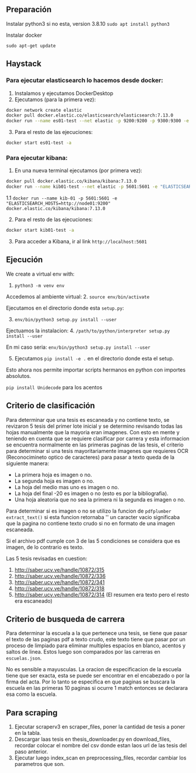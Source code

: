 ## Preparación

Instalar python3 si no esta, version 3.8.10
`sudo apt install python3`

Instalar docker

`sudo apt-get update`

## Haystack

### Para ejecutar elasticsearch lo hacemos desde docker:

1. Instalamos y ejecutamos DockerDesktop
2. Ejecutamos (para la primera vez):

```bash
docker network create elastic
docker pull docker.elastic.co/elasticsearch/elasticsearch:7.13.0
docker run --name es01-test --net elastic -p 9200:9200 -p 9300:9300 -e "discovery.type=single-node" docker.elastic.co/elasticsearch/elasticsearch:7.13.0
```

3. Para el resto de las ejecuciones:
```bash
docker start es01-test -a
```

### Para ejecutar kibana:

1. En una nueva terminal ejecutamos (por primera vez):
```bash
docker pull docker.elastic.co/kibana/kibana:7.13.0
docker run --name kib01-test --net elastic -p 5601:5601 -e "ELASTICSEARCH_HOSTS=http://es01-test:9200" docker.elastic.co/kibana/kibana:7.13.0
```

1.1 
`docker run --name kib-01 -p 5601:5601 -e "ELASTICSEARCH_HOSTS=http://node01:9200" docker.elastic.co/kibana/kibana:7.13.0`

2. Para el resto de las ejecuciones:
```bash
docker start kib01-test -a


```

3. Para acceder a Kibana, ir al link `http://localhost:5601`


## Ejecución

We create a virtual env with:

1. `python3 -m venv env`

Accedemos al ambiente virtual:
2. `source env/bin/activate`

Ejecutamos en el directorio donde esta `setup.py`:

3. `env/bin/python3 setup.py install --user`

Ejectuamos la instalacion: 
4. `/path/to/python/interpreter setup.py install --user`

En mi caso seria: `env/bin/python3 setup.py install --user`

5. Ejecutamos `pip install -e .` en el directorio donde esta el setup.

Esto ahora nos permite importar scripts hermanos en python con importes absolutos.

`pip install Unidecode` para los acentos


## Criterio de clasificación

Para determinar que una tesis es escaneada y no contiene texto, se revizaron 5 tesis del primer lote inicial y se determino revisando todas las hojas manualmente que la mayoria eran imagenes. Con esto en mente y teniendo en cuenta que se requiere clasificar por carrera y esta informacion se encuentra normalmente en las primeras paginas de las tesis, el criterio para determinar si una tesis mayoritariamente imagenes que requieres OCR (Reconocimineto optico de caracteres) para pasar a texto queda de la siguiente manera:

- La primera hoja es imagen o no.
- La segunda hoja es imagen o no.
- La hoja del medio mas uno es imagen o no.
- La hoja del final -20 es imagen o no (esto es por la bibliografia).
- Una hoja aleatoria que no sea la primera ni la segunda es imagen o no.

Para determinar si es imagen o no se utilizo la funcion de `pdfplumber` `extract_text()` si esta funcion retornaba '' un caracter vacio significaba que la pagina no contiene texto crudo si no en formato de una imagen escaneada.

Si el archivo pdf cumple con 3 de las 5 condiciones se considera que es imagen, de lo contrario es texto.

Las 5 tesis revisadas en cuestion:
1) http://saber.ucv.ve/handle/10872/315
2) http://saber.ucv.ve/handle/10872/336
3) http://saber.ucv.ve/handle/10872/341
4) http://saber.ucv.ve/handle/10872/318
5) http://saber.ucv.ve/handle/10872/314 (El resumen era texto pero el resto era escaneado) 


## Criterio de busqueda de carrera

Para determinar la escuela a la que pertenece una tesis, se tiene que pasar el texto de las paginas pdf a texto crudo, este texto tiene que pasar por un proceso de limpiado para eliminar multiples espacios en blanco, acentos y saltos de linea. Estos luego son comparados por las carreras en `escuelas.json`.

No es sensible a mayusculas.
La oracion de especificacion de la escuela tiene que ser exacta, esta se puede ser encontrar en el encabezado o por la firma del acta.
Por lo tanto se especifica en que paginas se buscara la escuela en las primeras 10 paginas si ocurre 1 match entonces se declarara esa como la escuela.

## Para scraping

1. Ejecutar scraperv3 en scraper_files, poner la cantidad de tesis a poner en la tabla.
2. Descargar laas tesis en thesis_downloader.py en download_files, recordar colocar el nombre del csv donde estan laos url de las tesis del paso anterior.
3. Ejecutar luego index_scan en preprocessing_files, recordar cambiar los parametros que son.


